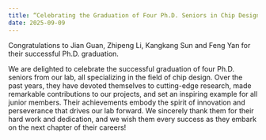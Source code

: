 ```yaml
---
title: “Celebrating the Graduation of Four Ph.D. Seniors in Chip Design”
date: 2025-09-09
---
```


Congratulations to Jian Guan, Zhipeng Li, Kangkang Sun and Feng Yan for their successful Ph.D. graduation.

<!--more-->

We are delighted to celebrate the successful graduation of four Ph.D. seniors from our lab, all specializing in the field of chip design. Over the past years, they have devoted themselves to cutting-edge research, made remarkable contributions to our projects, and set an inspiring example for all junior members. Their achievements embody the spirit of innovation and perseverance that drives our lab forward. We sincerely thank them for their hard work and dedication, and we wish them every success as they embark on the next chapter of their careers!

